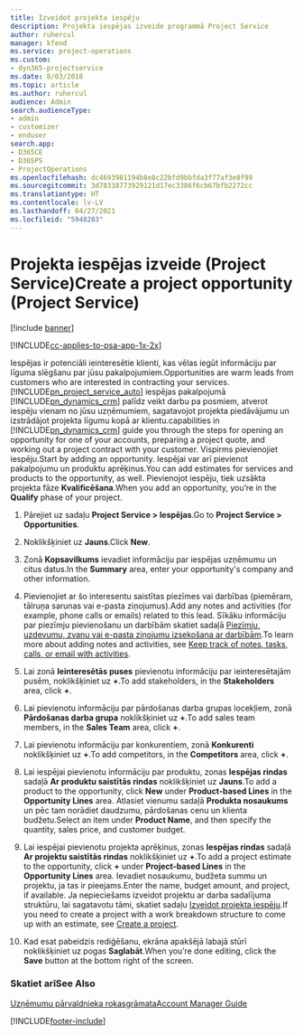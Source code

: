 ```yaml
---
title: Izveidot projekta iespēju
description: Projekta iespējas izveide programmā Project Service
author: ruhercul
manager: kfend
ms.service: project-operations
ms.custom:
- dyn365-projectservice
ms.date: 8/03/2018
ms.topic: article
ms.author: ruhercul
audience: Admin
search.audienceType:
- admin
- customizer
- enduser
search.app:
- D365CE
- D365PS
- ProjectOperations
ms.openlocfilehash: dc4693981194b8e8c22bfd9bbfda3f77af3e8f99
ms.sourcegitcommit: 3d78338773929121d17ec3386f6cb67bfb2272cc
ms.translationtype: HT
ms.contentlocale: lv-LV
ms.lasthandoff: 04/27/2021
ms.locfileid: "5948203"
---
```

# <a name="create-a-project-opportunity-project-service"></a><span data-ttu-id="7f476-103">Projekta iespējas izveide (Project Service)</span><span class="sxs-lookup"><span data-stu-id="7f476-103">Create a project opportunity (Project Service)</span></span>

[!include [banner](../includes/psa-now-project-operations.md)]

[!INCLUDE[cc-applies-to-psa-app-1x-2x](../includes/cc-applies-to-psa-app-1x-2x.md)]

<span data-ttu-id="7f476-104">Iespējas ir potenciāli ieinteresētie klienti, kas vēlas iegūt informāciju par līguma slēgšanu par jūsu pakalpojumiem.</span><span class="sxs-lookup"><span data-stu-id="7f476-104">Opportunities are warm leads from customers who are interested in contracting your services.</span></span> [!INCLUDE[pn_project_service_auto](../includes/pn-project-service-auto.md)] <span data-ttu-id="7f476-105">iespējas pakalpojumā [!INCLUDE[pn_dynamics_crm](../includes/pn-dynamics-crm.md)] palīdz veikt darbu pa posmiem, atverot iespēju vienam no jūsu uzņēmumiem, sagatavojot projekta piedāvājumu un izstrādājot projekta līgumu kopā ar klientu.</span><span class="sxs-lookup"><span data-stu-id="7f476-105">capabilities in [!INCLUDE[pn_dynamics_crm](../includes/pn-dynamics-crm.md)] guide you through the steps for opening an opportunity for one of your accounts, preparing a project quote, and working out a project contract with your customer.</span></span> <span data-ttu-id="7f476-106">Vispirms pievienojiet iespēju.</span><span class="sxs-lookup"><span data-stu-id="7f476-106">Start by adding an opportunity.</span></span> <span data-ttu-id="7f476-107">Iespējai var arī pievienot pakalpojumu un produktu aprēķinus.</span><span class="sxs-lookup"><span data-stu-id="7f476-107">You can add estimates for services and products to the opportunity, as well.</span></span> <span data-ttu-id="7f476-108">Pievienojot iespēju, tiek uzsākta projekta fāze **Kvalificēšana**.</span><span class="sxs-lookup"><span data-stu-id="7f476-108">When you add an opportunity, you’re in the **Qualify** phase of your project.</span></span>  
  
1.  <span data-ttu-id="7f476-109">Pārejiet uz sadaļu **Project Service > Iespējas**.</span><span class="sxs-lookup"><span data-stu-id="7f476-109">Go to **Project Service > Opportunities**.</span></span>  
  
2.  <span data-ttu-id="7f476-110">Noklikšķiniet uz **Jauns**.</span><span class="sxs-lookup"><span data-stu-id="7f476-110">Click **New**.</span></span>  
  
3.  <span data-ttu-id="7f476-111">Zonā **Kopsavilkums** ievadiet informāciju par iespējas uzņēmumu un citus datus.</span><span class="sxs-lookup"><span data-stu-id="7f476-111">In the **Summary** area, enter your opportunity's company and other information.</span></span>  
  
4.  <span data-ttu-id="7f476-112">Pievienojiet ar šo interesentu saistītas piezīmes vai darbības (piemēram, tālruņa sarunas vai e-pasta ziņojumus).</span><span class="sxs-lookup"><span data-stu-id="7f476-112">Add any notes and activities (for example, phone calls or emails) related to this lead.</span></span> <span data-ttu-id="7f476-113">Sīkāku informāciju par piezīmju pievienošanu un darbībām skatiet sadaļā [Piezīmju, uzdevumu, zvanu vai e-pasta ziņojumu izsekošana ar darbībām](/dynamics365/customerengagement/on-premises/basics/work-with-activities).</span><span class="sxs-lookup"><span data-stu-id="7f476-113">To learn more about adding notes and activities, see [Keep track of notes, tasks, calls, or email with activities](/dynamics365/customerengagement/on-premises/basics/work-with-activities).</span></span>  
  
5.  <span data-ttu-id="7f476-114">Lai zonā **Ieinteresētās puses** pievienotu informāciju par ieinteresētajām pusēm, noklikšķiniet uz **+**.</span><span class="sxs-lookup"><span data-stu-id="7f476-114">To add stakeholders, in the **Stakeholders** area, click **+**.</span></span>  
  
6.  <span data-ttu-id="7f476-115">Lai pievienotu informāciju par pārdošanas darba grupas locekļiem, zonā **Pārdošanas darba grupa** noklikšķiniet uz **+**.</span><span class="sxs-lookup"><span data-stu-id="7f476-115">To add sales team members, in the **Sales Team** area, click **+**.</span></span>  
  
7.  <span data-ttu-id="7f476-116">Lai pievienotu informāciju par konkurentiem, zonā **Konkurenti** noklikšķiniet uz **+**.</span><span class="sxs-lookup"><span data-stu-id="7f476-116">To add competitors, in the **Competitors** area, click **+**.</span></span>  
  
8.  <span data-ttu-id="7f476-117">Lai iespējai pievienotu informāciju par produktu, zonas **Iespējas rindas** sadaļā **Ar produktu saistītās rindas** noklikšķiniet uz **Jauns**.</span><span class="sxs-lookup"><span data-stu-id="7f476-117">To add a product to the opportunity, click **New** under **Product-based Lines** in the **Opportunity Lines** area.</span></span> <span data-ttu-id="7f476-118">Atlasiet vienumu sadaļā **Produkta nosaukums** un pēc tam norādiet daudzumu, pārdošanas cenu un klienta budžetu.</span><span class="sxs-lookup"><span data-stu-id="7f476-118">Select an item under **Product Name**, and then specify the quantity, sales price, and customer budget.</span></span>  
  
9. <span data-ttu-id="7f476-119">Lai iespējai pievienotu projekta aprēķinus, zonas **Iespējas rindas** sadaļā **Ar projektu saistītās rindas** noklikšķiniet uz **+**.</span><span class="sxs-lookup"><span data-stu-id="7f476-119">To add a project estimate to the opportunity, click **+** under **Project-based Lines** in the **Opportunity Lines** area.</span></span> <span data-ttu-id="7f476-120">Ievadiet nosaukumu, budžeta summu un projektu, ja tas ir pieejams.</span><span class="sxs-lookup"><span data-stu-id="7f476-120">Enter the name, budget amount, and project, if available.</span></span> <span data-ttu-id="7f476-121">Ja nepieciešams izveidot projektu ar darba sadalījuma struktūru, lai sagatavotu tāmi, skatiet sadaļu [Izveidot projekta iespēju](../psa/create-project.md).</span><span class="sxs-lookup"><span data-stu-id="7f476-121">If you need to create a project with a work breakdown structure to come up with an estimate, see [Create a project](../psa/create-project.md).</span></span>  
  
10. <span data-ttu-id="7f476-122">Kad esat pabeidzis rediģēšanu, ekrāna apakšējā labajā stūrī noklikšķiniet uz pogas **Saglabāt**.</span><span class="sxs-lookup"><span data-stu-id="7f476-122">When you’re done editing, click the **Save** button at the bottom right of the screen.</span></span>  
  
### <a name="see-also"></a><span data-ttu-id="7f476-123">Skatiet arī</span><span class="sxs-lookup"><span data-stu-id="7f476-123">See Also</span></span>  
 [<span data-ttu-id="7f476-124">Uzņēmumu pārvaldnieka rokasgrāmata</span><span class="sxs-lookup"><span data-stu-id="7f476-124">Account Manager Guide</span></span>](../psa/account-manager-guide.md)


[!INCLUDE[footer-include](../includes/footer-banner.md)]